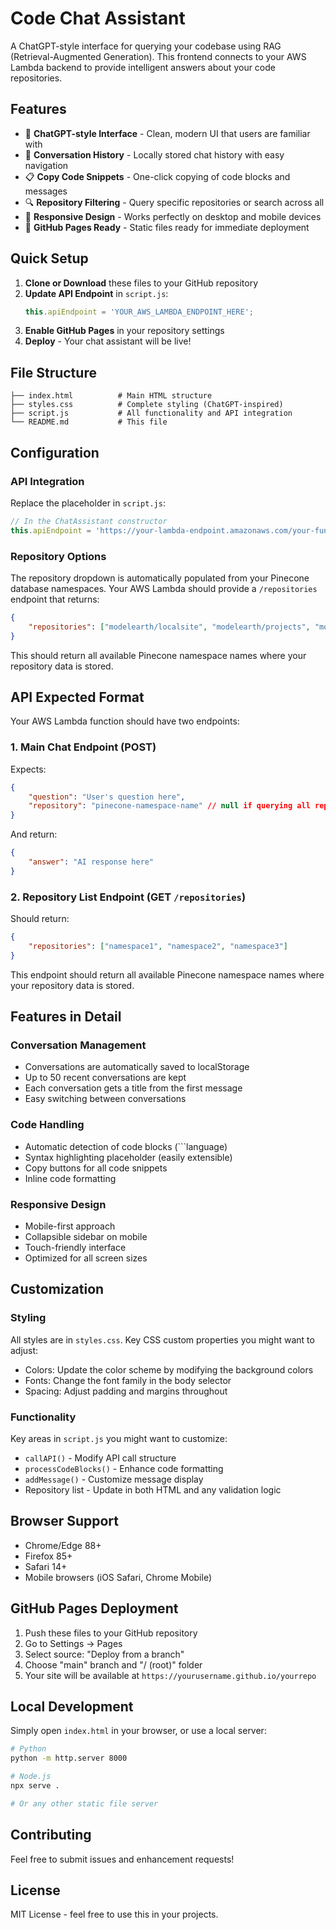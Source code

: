 # Code Chat Assistant

A ChatGPT-style interface for querying your codebase using RAG (Retrieval-Augmented Generation). This frontend connects to your AWS Lambda backend to provide intelligent answers about your code repositories.

## Features

- 🎨 **ChatGPT-style Interface** - Clean, modern UI that users are familiar with
- 💬 **Conversation History** - Locally stored chat history with easy navigation
- 📋 **Copy Code Snippets** - One-click copying of code blocks and messages
- 🔍 **Repository Filtering** - Query specific repositories or search across all
- 📱 **Responsive Design** - Works perfectly on desktop and mobile devices
- 🚀 **GitHub Pages Ready** - Static files ready for immediate deployment

## Quick Setup

1. **Clone or Download** these files to your GitHub repository
2. **Update API Endpoint** in `script.js`:
   ```javascript
   this.apiEndpoint = 'YOUR_AWS_LAMBDA_ENDPOINT_HERE';
   ```
3. **Enable GitHub Pages** in your repository settings
4. **Deploy** - Your chat assistant will be live!

## File Structure

```
├── index.html          # Main HTML structure
├── styles.css          # Complete styling (ChatGPT-inspired)
├── script.js           # All functionality and API integration
└── README.md           # This file
```

## Configuration

### API Integration

Replace the placeholder in `script.js`:

```javascript
// In the ChatAssistant constructor
this.apiEndpoint = 'https://your-lambda-endpoint.amazonaws.com/your-function';
```

### Repository Options

The repository dropdown is automatically populated from your Pinecone database namespaces. Your AWS Lambda should provide a `/repositories` endpoint that returns:

```json
{
    "repositories": ["modelearth/localsite", "modelearth/projects", "modelearth/team", "modelearth/cloud", "modelearth/realitystream"]
}
```

This should return all available Pinecone namespace names where your repository data is stored.

## API Expected Format

Your AWS Lambda function should have two endpoints:

### 1. Main Chat Endpoint (POST)
Expects:

```json
{
    "question": "User's question here",
    "repository": "pinecone-namespace-name" // null if querying all repos
}
```

And return:

```json
{
    "answer": "AI response here"
}
```

### 2. Repository List Endpoint (GET `/repositories`)
Should return:

```json
{
    "repositories": ["namespace1", "namespace2", "namespace3"]
}
```

This endpoint should return all available Pinecone namespace names where your repository data is stored.
## Features in Detail

### Conversation Management
- Conversations are automatically saved to localStorage
- Up to 50 recent conversations are kept
- Each conversation gets a title from the first message
- Easy switching between conversations

### Code Handling
- Automatic detection of code blocks (```language)
- Syntax highlighting placeholder (easily extensible)
- Copy buttons for all code snippets
- Inline code formatting

### Responsive Design
- Mobile-first approach
- Collapsible sidebar on mobile
- Touch-friendly interface
- Optimized for all screen sizes

## Customization

### Styling
All styles are in `styles.css`. Key CSS custom properties you might want to adjust:

- Colors: Update the color scheme by modifying the background colors
- Fonts: Change the font family in the body selector
- Spacing: Adjust padding and margins throughout

### Functionality
Key areas in `script.js` you might want to customize:

- `callAPI()` - Modify API call structure
- `processCodeBlocks()` - Enhance code formatting
- `addMessage()` - Customize message display
- Repository list - Update in both HTML and any validation logic

## Browser Support

- Chrome/Edge 88+
- Firefox 85+
- Safari 14+
- Mobile browsers (iOS Safari, Chrome Mobile)

## GitHub Pages Deployment

1. Push these files to your GitHub repository
2. Go to Settings → Pages
3. Select source: "Deploy from a branch"
4. Choose "main" branch and "/ (root)" folder
5. Your site will be available at `https://yourusername.github.io/yourrepo`

## Local Development

Simply open `index.html` in your browser, or use a local server:

```bash
# Python
python -m http.server 8000

# Node.js
npx serve .

# Or any other static file server
```

## Contributing

Feel free to submit issues and enhancement requests!

## License

MIT License - feel free to use this in your projects.
